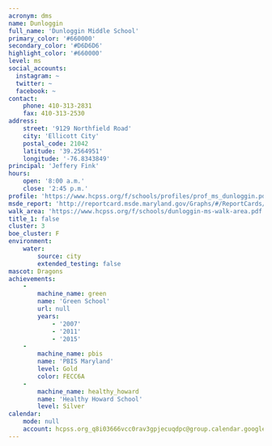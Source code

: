 ```yaml
---
acronym: dms
name: Dunloggin
full_name: 'Dunloggin Middle School'
primary_color: '#660000'
secondary_color: '#D6D6D6'
highlight_color: '#660000'
level: ms
social_accounts:
  instagram: ~
  twitter: ~
  facebook: ~
contact:
    phone: 410-313-2831
    fax: 410-313-2530
address:
    street: '9129 Northfield Road'
    city: 'Ellicott City'
    postal_code: 21042
    latitude: '39.2564951'
    longitude: '-76.8343849'
principal: 'Jeffery Fink'
hours:
    open: '8:00 a.m.'
    close: '2:45 p.m.'
profile: 'https://www.hcpss.org/f/schools/profiles/prof_ms_dunloggin.pdf'
msde_report: 'http://reportcard.msde.maryland.gov/Graphs/#/ReportCards/ReportCardSchool/1//1/13/0211/'
walk_area: 'https://www.hcpss.org/f/schools/dunloggin-ms-walk-area.pdf'
title_1: false
cluster: 3
boe_cluster: F
environment:
    water:
        source: city
        extended_testing: false
mascot: Dragons
achievements:
    -
        machine_name: green
        name: 'Green School'
        url: null
        years:
            - '2007'
            - '2011'
            - '2015'
    -
        machine_name: pbis
        name: 'PBIS Maryland'
        level: Gold
        color: FECC6A
    -
        machine_name: healthy_howard
        name: 'Healthy Howard School'
        level: Silver
calendar:
    mode: null
    account: hcpss.org_q8i03666vcc0rav3gpjecuqdpc@group.calendar.google.com
---
```

